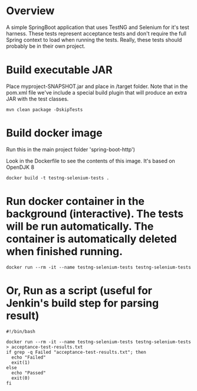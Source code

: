 # Overview

A simple SpringBoot application that uses TestNG and Selenium for it's test harness.  These tests represent acceptance tests and don't require the full Spring context to load when running the tests.  Really, these tests should probably be in their own project.

# Build executable JAR 
Place myproject-SNAPSHOT.jar and place in /target folder. Note that in the pom.xml file we've include a special build plugin that will produce an extra JAR with the test classes.

`mvn clean package -DskipTests`

# Build docker image
Run this in the main project folder 'spring-boot-http')

Look in the Dockerfile to see the contents of this image.  It's based on OpenDJK 8

`docker build -t testng-selenium-tests .`

# Run docker container in the background (interactive).  The tests will be run automatically.  The container is automatically deleted when finished running.

`docker run --rm -it --name testng-selenium-tests testng-selenium-tests`

# Or, Run as a script (useful for Jenkin's build step for parsing result)

```
#!/bin/bash

docker run --rm -it --name testng-selenium-tests testng-selenium-tests > acceptance-test-results.txt
if grep -q Failed "acceptance-test-results.txt"; then
  echo "Failed"
  exit(1)
else
  echo "Passed"
  exit(0)
fi
```
